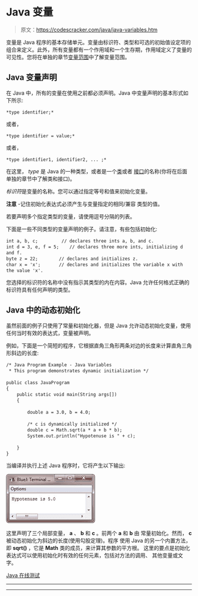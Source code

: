 # Java 变量

> 原文：<https://codescracker.com/java/java-variables.htm>

变量是 Java 程序的基本存储单元。变量由标识符、类型和可选的初始值设定项的组合来定义。此外，所有变量都有一个作用域和一个生存期，作用域定义了变量的可见性。您将在单独的章节[变量范围](/java/java-variables-scope.htm)中了解变量范围。

## Java 变量声明

在 Java 中，所有的变量在使用之前都必须声明。Java 中变量声明的基本形式如下所示:

```
*type identifier;*
```

或者，

```
*type identifier = value;*
```

或者，

```
*type identifier1, identifier2, ... ;*
```

在这里， *type* 是 Java 的一种类型，或者是一个[类](/java/java-classes.htm)或者 [接口](/java/java-interfaces.htm)的名称(你将在后面单独的章节中了解类和接口)。

*标识符*是变量的名称。您可以通过指定等号和值来初始化变量。

**注意** -记住初始化表达式必须产生与变量指定的相同/兼容 类型的值。

若要声明多个指定类型的变量，请使用逗号分隔的列表。

下面是一些不同类型的变量声明的例子。请注意，有些包括初始化:

```
int a, b, c;         // declares three ints a, b, and c.
int d = 3, e, f = 5;    // declares three more ints, initializing d and f.
byte z = 22;        // declares and initializes z.
char x = 'x';       // declares and initializes the variable x with the value 'x'.
```

您选择的标识符的名称中没有指示其类型的内在内容。Java 允许任何格式正确的标识符具有任何声明的类型。

## Java 中的动态初始化

虽然前面的例子只使用了常量和初始化器，但是 Java 允许动态初始化变量，使用任何当时有效的表达式，变量被声明。

例如，下面是一个简短的程序，它根据直角三角形两条对边的长度来计算直角三角形斜边的长度:

```
/* Java Program Example - Java Variables
 * This program demonstrates dynamic initialization */

public class JavaProgram
{   
    public static void main(String args[])
    {

        double a = 3.0, b = 4.0;

        /* c is dynamically initialized */
        double c = Math.sqrt(a * a + b * b);
        System.out.println("Hypotenuse is " + c);

    }
}
```

当编译并执行上述 Java 程序时，它将产生以下输出:

![java variables](img/8588cad46e6b3d4cce2fefec0782509d.png)

这里声明了三个局部变量， **a** 、 **b** 和 **c** 。前两个 **a** 和 **b** 由 常量初始化。然而， **c** 被动态初始化为斜边的长度(使用勾股定理)。程序 使用 Java 的另一个内置方法，即 **sqrt()** ，它是 **Math** 类的成员，来计算其参数的平方根。 这里的要点是初始化表达式可以使用初始化时有效的任何元素，包括对方法的调用、 其他变量或文字。

[Java 在线测试](/exam/showtest.php?subid=1)

* * *

* * *